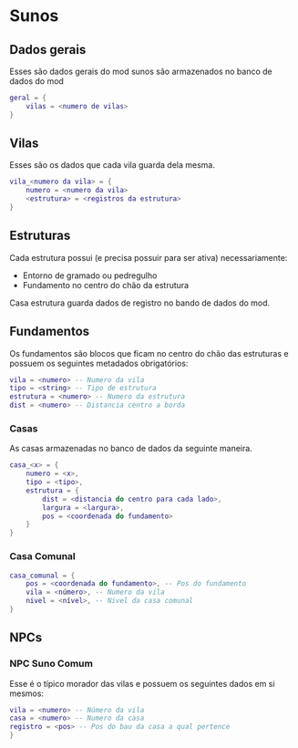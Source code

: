 Sunos
===============

## Dados gerais

Esses são dados gerais do mod sunos são armazenados no banco de dados do mod

```lua
geral = {
	vilas = <numero de vilas>
}
```

## Vilas

Esses são os dados que cada vila guarda dela mesma.

```lua
vila_<numero da vila> = {
	numero = <numero da vila>
	<estrutura> = <registros da estrutura>
}
```

## Estruturas

Cada estrutura possui (e precisa possuir para ser ativa) necessariamente:

- Entorno de gramado ou pedregulho
- Fundamento no centro do chão da estrutura

Casa estrutura guarda dados de registro no bando de dados do mod.

## Fundamentos

Os fundamentos são blocos que ficam no centro do chão das estruturas e 
possuem os seguintes metadados obrigatórios:

```lua
vila = <numero> -- Numero da vila
tipo = <string> -- Tipo de estrutura
estrutura = <numero> -- Numero da estrutura
dist = <numero> -- Distancia centro a borda
```

### Casas

As casas armazenadas no banco de dados da seguinte maneira.

```lua
casa_<x> = {
	numero = <x>,
	tipo = <tipo>,
	estrutura = {
		dist = <distancia do centro para cada lado>,
		largura = <largura>,
		pos = <coordenada do fundamento>
	}
}
```

### Casa Comunal

```lua
casa_comunal = {
	pos = <coordenada do fundamento>, -- Pos do fundamento
	vila = <número>, -- Numero da vila
	nivel = <nível>, -- Nivel da casa comunal
}
```

## NPCs

### NPC Suno Comum

Esse é o típico morador das vilas e possuem os seguintes dados em si mesmos:

```lua
vila = <numero> -- Número da vila
casa = <numero> -- Numero da casa
registro = <pos> -- Pos do bau da casa a qual pertence
}
```
